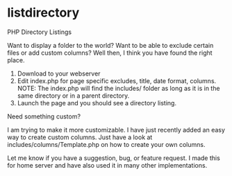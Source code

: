 listdirectory
=============

PHP Directory Listings

Want to display a folder to the world? Want to be able to exclude certain files or add custom columns? Well then, I think you have found the right place.

1. Download to your webserver
2. Edit index.php for page specific excludes, title, date format, columns.
NOTE: The index.php will find the includes/ folder as long as it is in the same directory or in a parent directory.
3. Launch the page and you should see a directory listing.

Need something custom?

I am trying to make it more customizable. I have just recently added an easy way to create custom columns. Just have a look at includes/columns/Template.php on how to create your own columns.

Let me know if you have a suggestion, bug, or feature request. I made this for home server and have also used it in many other implementations.
